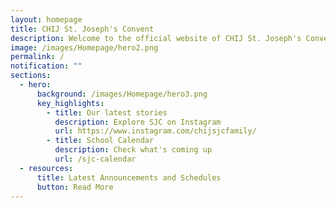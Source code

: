 ```yaml
---
layout: homepage
title: CHIJ St. Joseph's Convent
description: Welcome to the official website of CHIJ St. Joseph's Convent.
image: /images/Homepage/hero2.png
permalink: /
notification: ""
sections:
  - hero:
      background: /images/Homepage/hero3.png
      key_highlights:
        - title: Our latest stories
          description: Explore SJC on Instagram
          url: https://www.instagram.com/chijsjcfamily/
        - title: School Calendar
          description: Check what's coming up
          url: /sjc-calendar
  - resources:
      title: Latest Announcements and Schedules
      button: Read More
---
```

